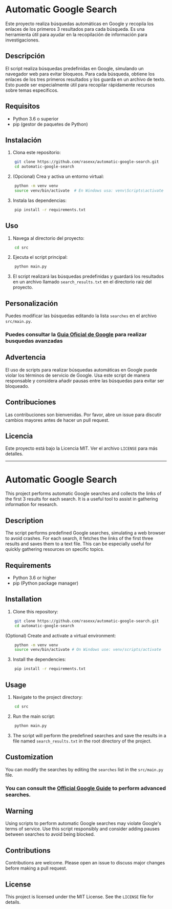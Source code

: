 # Automatic Google Search

Este proyecto realiza búsquedas automáticas en Google y recopila los enlaces de los primeros 3 resultados para cada búsqueda. Es una herramienta útil para ayudar en la recopilación de información para investigaciones.

## Descripción

El script realiza búsquedas predefinidas en Google, simulando un navegador web para evitar bloqueos. Para cada búsqueda, obtiene los enlaces de los tres primeros resultados y los guarda en un archivo de texto. Esto puede ser especialmente útil para recopilar rápidamente recursos sobre temas específicos.

## Requisitos

- Python 3.6 o superior
- pip (gestor de paquetes de Python)

## Instalación

1. Clona este repositorio:

```bash
    git clone https://github.com/rasexx/automatic-google-search.git
    cd automatic-google-search
```

2. (Opcional) Crea y activa un entorno virtual:

```bash
    python -m venv venv
    source venv/bin/activate  # En Windows usa: venv\Scripts\activate
```

3. Instala las dependencias:

```bash
    pip install -r requirements.txt
```

## Uso

1. Navega al directorio del proyecto:

```bash
    cd src
```

2. Ejecuta el script principal:

```bash
    python main.py
```

3. El script realizará las búsquedas predefinidas y guardará los resultados en un archivo llamado `search_results.txt` en el directorio raíz del proyecto.

## Personalización

Puedes modificar las búsquedas editando la lista `searches` en el archivo `src/main.py`.

### Puedes consultar la [Guia Oficial de Google](https://support.google.com/websearch/answer/35890) para realizar busquedas avanzadas

## Advertencia

El uso de scripts para realizar búsquedas automáticas en Google puede violar los términos de servicio de Google. Usa este script de manera responsable y considera añadir pausas entre las búsquedas para evitar ser bloqueado.

## Contribuciones

Las contribuciones son bienvenidas. Por favor, abre un issue para discutir cambios mayores antes de hacer un pull request.

## Licencia

Este proyecto está bajo la Licencia MIT. Ver el archivo `LICENSE` para más detalles.

---

# Automatic Google Search

This project performs automatic Google searches and collects the links of the first 3 results for each search. It is a useful tool to assist in gathering information for research.

## Description

The script performs predefined Google searches, simulating a web browser to avoid crashes. For each search, it fetches the links of the first three results and saves them to a text file. This can be especially useful for quickly gathering resources on specific topics.

## Requirements

- Python 3.6 or higher
- pip (Python package manager)

## Installation

1. Clone this repository:

```bash
    git clone https://github.com/rasexx/automatic-google-search.git
    cd automatic-google-search
```

(Optional) Create and activate a virtual environment:

```bash
    python -m venv venv
    source venv/bin/activate # On Windows use: venv/scripts/activate
```

3. Install the dependencies:

```bash
    pip install -r requirements.txt
```

## Usage

1. Navigate to the project directory:

```bash
    cd src
```

2. Run the main script:

```bash
    python main.py
```

3. The script will perform the predefined searches and save the results in a file named ``search_results.txt`` in the root directory of the project.

## Customization

You can modify the searches by editing the `searches` list in the `src/main.py` file.

### You can consult the [Official Google Guide](https://support.google.com/websearch/answer/35890) to perform advanced searches.

## Warning

Using scripts to perform automatic Google searches may violate Google's terms of service. Use this script responsibly and consider adding pauses between searches to avoid being blocked.

## Contributions

Contributions are welcome. Please open an issue to discuss major changes before making a pull request.

## License

This project is licensed under the MIT License. See the `LICENSE` file for details.